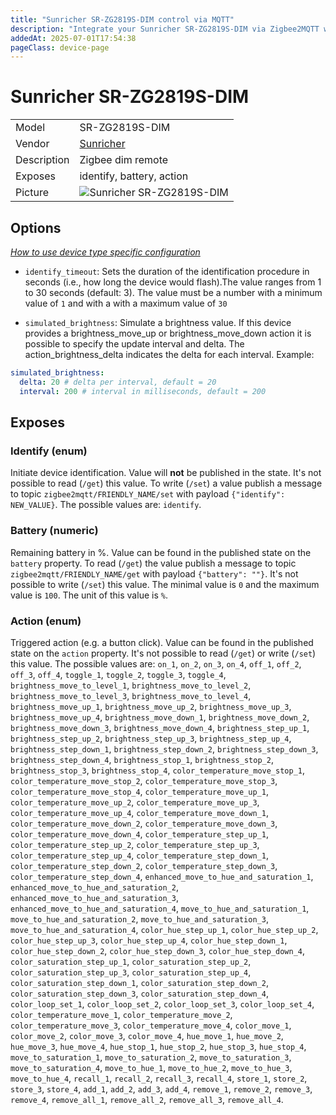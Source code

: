 ```yaml
---
title: "Sunricher SR-ZG2819S-DIM control via MQTT"
description: "Integrate your Sunricher SR-ZG2819S-DIM via Zigbee2MQTT with whatever smart home infrastructure you are using without the vendor's bridge or gateway."
addedAt: 2025-07-01T17:54:38
pageClass: device-page
---
```


<!-- !!!! -->
<!-- ATTENTION: This file is auto-generated through docgen! -->
<!-- You can only edit the "Notes"-Section between the two comment lines "Notes BEGIN" and "Notes END". -->
<!-- Do not use h1 or h2 heading within "## Notes"-Section. -->
<!-- !!!! -->

# Sunricher SR-ZG2819S-DIM

|     |     |
|-----|-----|
| Model | SR-ZG2819S-DIM  |
| Vendor  | [Sunricher](/supported-devices/#v=Sunricher)  |
| Description | Zigbee dim remote |
| Exposes | identify, battery, action |
| Picture | ![Sunricher SR-ZG2819S-DIM](https://www.zigbee2mqtt.io/images/devices/SR-ZG2819S-DIM.png) |


<!-- Notes BEGIN: You can edit here. Add "## Notes" headline if not already present. -->


<!-- Notes END: Do not edit below this line -->



## Options
*[How to use device type specific configuration](../guide/configuration/devices-groups.md#specific-device-options)*

* `identify_timeout`: Sets the duration of the identification procedure in seconds (i.e., how long the device would flash).The value ranges from 1 to 30 seconds (default: 3). The value must be a number with a minimum value of `1` and with a with a maximum value of `30`

* `simulated_brightness`: Simulate a brightness value. If this device provides a brightness_move_up or brightness_move_down action it is possible to specify the update interval and delta. The action_brightness_delta indicates the delta for each interval. Example:
```yaml
simulated_brightness:
  delta: 20 # delta per interval, default = 20
  interval: 200 # interval in milliseconds, default = 200
```


## Exposes

### Identify (enum)
Initiate device identification.
Value will **not** be published in the state.
It's not possible to read (`/get`) this value.
To write (`/set`) a value publish a message to topic `zigbee2mqtt/FRIENDLY_NAME/set` with payload `{"identify": NEW_VALUE}`.
The possible values are: `identify`.

### Battery (numeric)
Remaining battery in %.
Value can be found in the published state on the `battery` property.
To read (`/get`) the value publish a message to topic `zigbee2mqtt/FRIENDLY_NAME/get` with payload `{"battery": ""}`.
It's not possible to write (`/set`) this value.
The minimal value is `0` and the maximum value is `100`.
The unit of this value is `%`.

### Action (enum)
Triggered action (e.g. a button click).
Value can be found in the published state on the `action` property.
It's not possible to read (`/get`) or write (`/set`) this value.
The possible values are: `on_1`, `on_2`, `on_3`, `on_4`, `off_1`, `off_2`, `off_3`, `off_4`, `toggle_1`, `toggle_2`, `toggle_3`, `toggle_4`, `brightness_move_to_level_1`, `brightness_move_to_level_2`, `brightness_move_to_level_3`, `brightness_move_to_level_4`, `brightness_move_up_1`, `brightness_move_up_2`, `brightness_move_up_3`, `brightness_move_up_4`, `brightness_move_down_1`, `brightness_move_down_2`, `brightness_move_down_3`, `brightness_move_down_4`, `brightness_step_up_1`, `brightness_step_up_2`, `brightness_step_up_3`, `brightness_step_up_4`, `brightness_step_down_1`, `brightness_step_down_2`, `brightness_step_down_3`, `brightness_step_down_4`, `brightness_stop_1`, `brightness_stop_2`, `brightness_stop_3`, `brightness_stop_4`, `color_temperature_move_stop_1`, `color_temperature_move_stop_2`, `color_temperature_move_stop_3`, `color_temperature_move_stop_4`, `color_temperature_move_up_1`, `color_temperature_move_up_2`, `color_temperature_move_up_3`, `color_temperature_move_up_4`, `color_temperature_move_down_1`, `color_temperature_move_down_2`, `color_temperature_move_down_3`, `color_temperature_move_down_4`, `color_temperature_step_up_1`, `color_temperature_step_up_2`, `color_temperature_step_up_3`, `color_temperature_step_up_4`, `color_temperature_step_down_1`, `color_temperature_step_down_2`, `color_temperature_step_down_3`, `color_temperature_step_down_4`, `enhanced_move_to_hue_and_saturation_1`, `enhanced_move_to_hue_and_saturation_2`, `enhanced_move_to_hue_and_saturation_3`, `enhanced_move_to_hue_and_saturation_4`, `move_to_hue_and_saturation_1`, `move_to_hue_and_saturation_2`, `move_to_hue_and_saturation_3`, `move_to_hue_and_saturation_4`, `color_hue_step_up_1`, `color_hue_step_up_2`, `color_hue_step_up_3`, `color_hue_step_up_4`, `color_hue_step_down_1`, `color_hue_step_down_2`, `color_hue_step_down_3`, `color_hue_step_down_4`, `color_saturation_step_up_1`, `color_saturation_step_up_2`, `color_saturation_step_up_3`, `color_saturation_step_up_4`, `color_saturation_step_down_1`, `color_saturation_step_down_2`, `color_saturation_step_down_3`, `color_saturation_step_down_4`, `color_loop_set_1`, `color_loop_set_2`, `color_loop_set_3`, `color_loop_set_4`, `color_temperature_move_1`, `color_temperature_move_2`, `color_temperature_move_3`, `color_temperature_move_4`, `color_move_1`, `color_move_2`, `color_move_3`, `color_move_4`, `hue_move_1`, `hue_move_2`, `hue_move_3`, `hue_move_4`, `hue_stop_1`, `hue_stop_2`, `hue_stop_3`, `hue_stop_4`, `move_to_saturation_1`, `move_to_saturation_2`, `move_to_saturation_3`, `move_to_saturation_4`, `move_to_hue_1`, `move_to_hue_2`, `move_to_hue_3`, `move_to_hue_4`, `recall_1`, `recall_2`, `recall_3`, `recall_4`, `store_1`, `store_2`, `store_3`, `store_4`, `add_1`, `add_2`, `add_3`, `add_4`, `remove_1`, `remove_2`, `remove_3`, `remove_4`, `remove_all_1`, `remove_all_2`, `remove_all_3`, `remove_all_4`.

